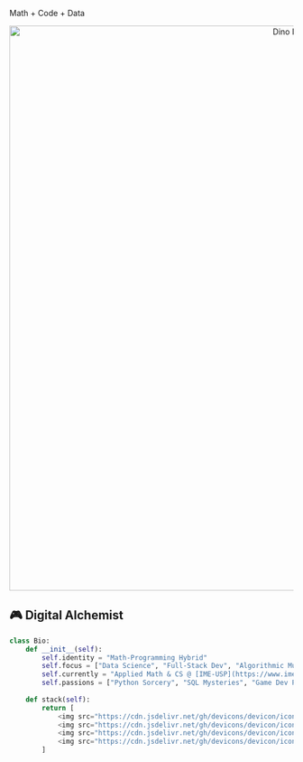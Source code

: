 Math + Code + Data 

<div align="center">
  <a 
    href="https://github.com/SamuelLuzSantana"> 
    <img src="https://static.appgeek.com.br/imagens/dino-non-birthday-version-0.gif" width="1000" alt="Dino Runner">
  </a>
</div>

## 🎮 Digital Alchemist
```python
class Bio:
    def __init__(self):
        self.identity = "Math-Programming Hybrid"
        self.focus = ["Data Science", "Full-Stack Dev", "Algorithmic Music"]
        self.currently = "Applied Math & CS @ [IME-USP](https://www.ime.usp.br)"
        self.passions = ["Python Sorcery", "SQL Mysteries", "Game Dev Physics"]
        
    def stack(self):
        return [
            <img src="https://cdn.jsdelivr.net/gh/devicons/devicon/icons/python/python-original-wordmark.svg" width="40"/>,
            <img src="https://cdn.jsdelivr.net/gh/devicons/devicon/icons/postgresql/postgresql-original-wordmark.svg" width="40"/>,
            <img src="https://cdn.jsdelivr.net/gh/devicons/devicon/icons/pandas/pandas-original-wordmark.svg" width="40"/>,
            <img src="https://cdn.jsdelivr.net/gh/devicons/devicon/icons/javascript/javascript-original.svg" width="40"/>
        ]
